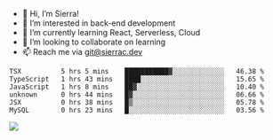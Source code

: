 - 👋 Hi, I’m Sierra!
- 👀 I’m interested in back-end development
- 🌱 I’m currently learning React, Serverless, Cloud
- 💞️ I’m looking to collaborate on learning
- 📫 Reach me via git@sierrac.dev

<!--START_SECTION:waka-->

```text
TSX          5 hrs 5 mins    ███████████▓░░░░░░░░░░░░░   46.38 %
TypeScript   1 hrs 43 mins   ████░░░░░░░░░░░░░░░░░░░░░   15.65 %
JavaScript   1 hrs 8 mins    ██▓░░░░░░░░░░░░░░░░░░░░░░   10.40 %
unknown      0 hrs 44 mins   █▓░░░░░░░░░░░░░░░░░░░░░░░   06.66 %
JSX          0 hrs 38 mins   █▒░░░░░░░░░░░░░░░░░░░░░░░   05.78 %
MySQL        0 hrs 23 mins   █░░░░░░░░░░░░░░░░░░░░░░░░   03.56 %
```

<!--END_SECTION:waka-->


![](https://hit.yhype.me/github/profile?user_id=7351311)
